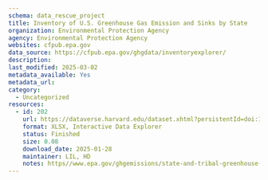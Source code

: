 ```yaml
---
schema: data_rescue_project 
title: Inventory of U.S. Greenhouse Gas Emission and Sinks by State
organization: Environmental Protection Agency
agency: Environmental Protection Agency
websites: cfpub.epa.gov
data_source: https://cfpub.epa.gov/ghgdata/inventoryexplorer/
description: 
last_modified: 2025-03-02
metadata_available: Yes
metadata_url: 
category:
  - Uncategorized
resources:
  - id: 202
    url: https://dataverse.harvard.edu/dataset.xhtml?persistentId=doi:10.7910/DVN/3VIXG4
    format: XLSX, Interactive Data Explorer
    status: Finished
    size: 0.08
    download_date: 2025-01-28
    maintainer: LIL, HD
    notes: https//www.epa.gov/ghgemissions/state-and-tribal-greenhouse-gas-data-and-resources- Downloadable data; maps and charts might not be readily obtained/reproduced
---
```

